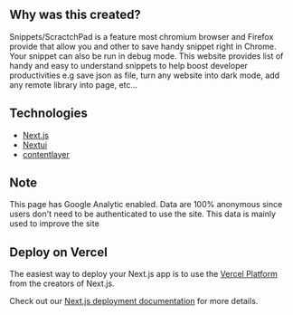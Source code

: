 ## Why was this created? 
Snippets/ScractchPad is a feature most chromium browser and Firefox provide that allow you and other to save handy snippet right in Chrome. Your snippet can also be run in debug mode. This website provides list of handy and easy to understand snippets to help boost developer productivities e.g save json as file, turn any website into dark mode, add any remote library into page, etc... 



## Technologies 
- [Next.js](https://nextjs.org/)
- [Nextui](https://nextui.org/)
- [contentlayer](https://github.com/contentlayerdev/contentlayer)

## Note
This page has Google Analytic enabled. Data are 100% anonymous since users don't need to be authenticated to use the site. This data is mainly used to improve the site

## Deploy on Vercel

The easiest way to deploy your Next.js app is to use the [Vercel Platform](https://vercel.com/new?utm_medium=default-template&filter=next.js&utm_source=create-next-app&utm_campaign=create-next-app-readme) from the creators of Next.js.

Check out our [Next.js deployment documentation](https://nextjs.org/docs/deployment) for more details. 
